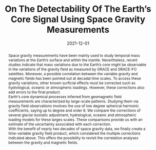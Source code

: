 ---
title: "On The Detectability Of The Earth’s Core Signal Using Space Gravity Measurements"
date: 2021-12-01
authors: "**Lecomte, H.**, Rosat, S. and Mandea, M."
publication_types: "1"
abstract: "Space gravity measurements have been mainly used to study temporal mass variations at the Earth’s surface and within the mantle. Nevertheless, recent studies indicate that mass variations due to the Earth’s core might be observable in the variations of the gravity field as measured by GRACE and GRACE-FO satellites. Moreover, a possible correlation between the variable gravity and magnetic fields has been pointed out at decadal time scales. To access these gravity variations, other known surficial effects must be corrected such as hydrological, oceanic or atmospheric loadings. However, these corrections also add errors to the final product.\n\n Earth's core dynamical processes inferred from geomagnetic field measurements are characterized by large-scale patterns. Studying them via gravity field observations involves the use of low degree spherical harmonic coefficients, saying up to degree and order 8. We compare the corrections of several glacial isostatic adjustment, hydrological, oceanic and atmospheric loading models for these larges scales. These comparisons provide us with an estimate of the uncertainty associated with each correction.\n\n With the benefit of nearly two decades of space gravity data, we finally create a time-variable gravity field product, which considered the multiple corrections indicated above. This offers the possibility to revisit the correlation analyses between the gravity and magnetic fields."
publication: "AGU Fall Meeting 2021"
info: ""
doi: "https://agu.confex.com/agu/fm21/meetingapp.cgi/Paper/889498"
note: "(poster)"
folder_name: "lecomte2021detectability"
---